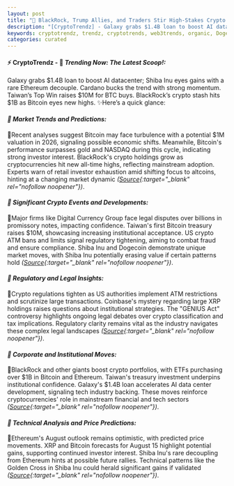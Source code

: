 ```yaml
---
layout: post
title: "🌇 BlackRock, Trump Allies, and Traders Stir High-Stakes Crypto Shift"
description: "[CryptoTrendz] - Galaxy grabs $1.4B loan to boost AI datacenter; Shiba Inu eyes gains with a rare Ethereum decouple. Cardano bucks the trend with strong momentum. Taiwan’s Top Win raises $10M for BTC buys. BlackRock’s crypto stash hits $1B as Bitcoin eyes new highs."
keywords: cryptotrendz, trendz, cryptotrends, web3trends, organic, Dogecoin, Asia, Crypto, SEC, Ethereum, BTC, Market, AI, Bitcoin, altcoins, XRP
categories: curated
---
```


#### ⚡ CryptoTrendz - 📌 *Trending Now: The Latest Scoop!:*

Galaxy grabs $1.4B loan to boost AI datacenter; Shiba Inu eyes gains with a rare Ethereum decouple. Cardano bucks the trend with strong momentum. Taiwan’s Top Win raises $10M for BTC buys. BlackRock’s crypto stash hits $1B as Bitcoin eyes new highs. ✨Here’s a quick glance:


#### *🔖  Market Trends and Predictions:*  

🔹Recent analyses suggest Bitcoin may face turbulence with a potential $1M valuation in 2026, signaling possible economic shifts. Meanwhile, Bitcoin's performance surpasses gold and NASDAQ during this cycle, indicating strong investor interest. BlackRock's crypto holdings grow as cryptocurrencies hit new all-time highs, reflecting mainstream adoption. Experts warn of retail investor exhaustion amid shifting focus to altcoins, hinting at a changing market dynamic *([Source](https://s.avyag.com/6xp9){:target="_blank" rel="nofollow noopener"})*.  

#### *🔖  Significant Crypto Events and Developments:*  

🔹Major firms like Digital Currency Group face legal disputes over billions in promissory notes, impacting confidence. Taiwan's first Bitcoin treasury raises $10M, showcasing increasing institutional acceptance. US crypto ATM bans and limits signal regulatory tightening, aiming to combat fraud and ensure compliance. Shiba Inu and Dogecoin demonstrate unique market moves, with Shiba Inu potentially erasing value if certain patterns hold *([Source](https://s.avyag.com/yrw0){:target="_blank" rel="nofollow noopener"})*.  

#### *🔖  Regulatory and Legal Insights:*  

🔹Crypto regulations tighten as US authorities implement ATM restrictions and scrutinize large transactions. Coinbase's mystery regarding large XRP holdings raises questions about institutional strategies. The "GENIUS Act" controversy highlights ongoing legal debates over crypto classification and tax implications. Regulatory clarity remains vital as the industry navigates these complex legal landscapes *([Source](https://s.avyag.com/t6if){:target="_blank" rel="nofollow noopener"})*.  

#### *🔖  Corporate and Institutional Moves:*  

🔹BlackRock and other giants boost crypto portfolios, with ETFs purchasing over $1B in Bitcoin and Ethereum. Taiwan's treasury investment underpins institutional confidence. Galaxy's $1.4B loan accelerates AI data center development, signaling tech industry backing. These moves reinforce cryptocurrencies' role in mainstream financial and tech sectors *([Source](https://s.avyag.com/tg7f){:target="_blank" rel="nofollow noopener"})*.  

#### *🔖  Technical Analysis and Price Predictions:*  

🔹Ethereum's August outlook remains optimistic, with predicted price movements. XRP and Bitcoin forecasts for August 15 highlight potential gains, supporting continued investor interest. Shiba Inu's rare decoupling from Ethereum hints at possible future rallies. Technical patterns like the Golden Cross in Shiba Inu could herald significant gains if validated *([Source](https://s.avyag.com/yrw0){:target="_blank" rel="nofollow noopener"})*.